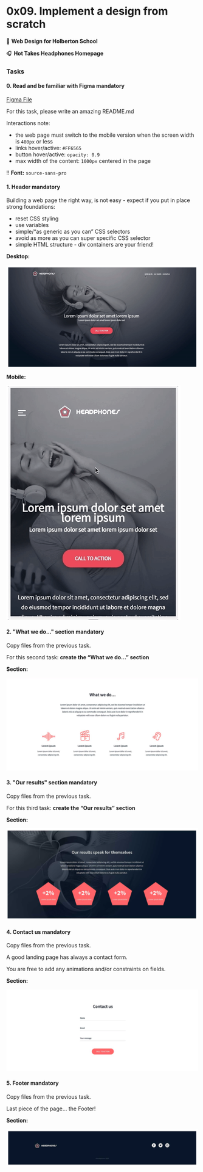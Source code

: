 # 0x09. Implement a design from scratch

:school_satchel: **Web Design for Holberton School**

:headphones: **Hot Takes Headphones Homepage**

### Tasks

#### 0. Read and be familiar with Figma mandatory
[Figma File](https://intranet.hbtn.io/rltoken/NxsDNicWs5KSlsR94kt52A)

For this task, please write an amazing README.md

Interactions note:
* the web page must switch to the mobile version when the screen width is ```480px``` or less
* links hover/active: ```#FF6565```
* button hover/active: ```opacity: 0.9```
* max width of the content: ```1000px``` centered in the page

:bangbang: **Font:** ```source-sans-pro```

#### 1. Header mandatory
Building a web page the right way, is not easy - expect if you put in place strong foundations:

* reset CSS styling
* use variables
* simple/“as generic as you can” CSS selectors
* avoid as more as you can super specific CSS selector
* simple HTML structure - div containers are your friend!

**Desktop:**

![Desktop View](/images/desktop_view.png)

**Mobile:**

![Mobile View](/images/mobile_view.png)

#### 2. "What we do..." section mandatory
Copy files from the previous task.

For this second task: **create the “What we do…” section**

**Section:**

![What We Do Section](/images/what_we_do.png)

#### 3. "Our results" section mandatory
Copy files from the previous task.

For this third task: **create the “Our results” section**

**Section:**

![Our Results Section](/images/our_results.png)

#### 4. Contact us mandatory
Copy files from the previous task.

A good landing page has always a contact form.

You are free to add any animations and/or constraints on fields.

**Section:**

![Contact Us Section](/images/contact_us.png)

#### 5. Footer mandatory
Copy files from the previous task.

Last piece of the page… the Footer!

**Section:**

![Footer Section](/images/site_footer.png)



